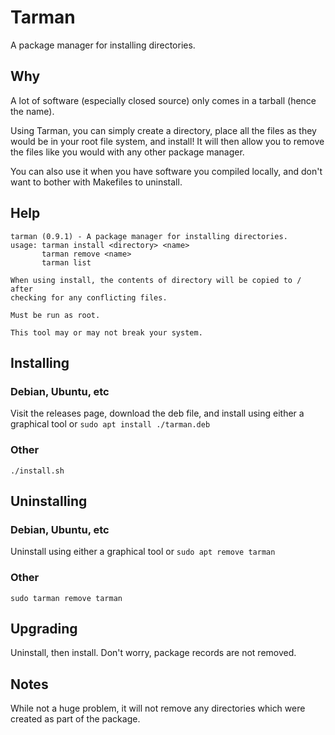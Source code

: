 # Tarman
A package manager for installing directories. 
## Why
A lot of software (especially closed source) only comes in a tarball (hence the name).

Using Tarman, you can simply create a directory, place all the files as they would be in your root file system, and install! It will then allow you to remove the files like you would with any other package manager.

You can also use it when you have software you compiled locally, and don't want to bother with Makefiles to uninstall.
## Help
```
tarman (0.9.1) - A package manager for installing directories.
usage: tarman install <directory> <name>
       tarman remove <name>
       tarman list

When using install, the contents of directory will be copied to / after
checking for any conflicting files.

Must be run as root.

This tool may or may not break your system.
```
## Installing
### Debian, Ubuntu, etc
Visit the releases page, download the deb file, and install using either a graphical tool or `sudo apt install ./tarman.deb`
### Other
`./install.sh`
## Uninstalling
### Debian, Ubuntu, etc
Uninstall using either a graphical tool or `sudo apt remove tarman`
### Other
`sudo tarman remove tarman`
## Upgrading
Uninstall, then install. Don't worry, package records are not removed.
## Notes
While not a huge problem, it will not remove any directories which were created as part of the package.
